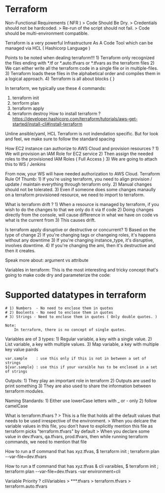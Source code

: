 # Terraform
Non-Functional Requirements ( NFR ) > Code Should Be Dry. > Credentials should not be hardcoded. > Re-run of the script should not fail. > Code should be multi-environment compatible.

Terraform is a very powerful Infrastructure As A Code Tool which can be managed via HCL ( Hashicorp Language )

Points to be noted when dealing terraform!!! 1) Terraform only recognized the files ending with *.tf or *.auto.tfvars or *.tfvars as the terraform files 2) We can either write all the terraform code in a single file or in multiple-files. 3) Terraform loads these files in the alphabetical order and compiles them in a logical approach. 4) Terraform is all about blocks { }

In terraform, we typically use these 4 commands:

1) terraform init 
2) terrform plan 
3) terraform apply
4) terraform destroy
How to install terraform ? https://developer.hashicorp.com/terraform/tutorials/aws-get-started/install-cli#install-terraform

Unline ansible/yaml, HCL Terraform is not indendation specific. But for look and feel, we make sure to follow the standard spacing

How EC2 instance can authorize to AWS Cloud and provision resources ? 1) We will provision an IAM Role for EC2 service 2) Then assign the needed roles to the provisioned IAM Roles ( Full Access ) 3) We are going to attach this to WS / Jenkins

From now, your WS will have needed authorization to AWS Cloud.
Terraform Rule Of Thumb: 1) If you're using terraform, you need to align provision / update / maintain everything through terraform only. 2) Manual changes should not be tolerated. 3) Even if someone does some changes manaully on a terraform provisioned resource, we need to import to terraform.

What is terraform drift ? 1) When a resource is managed by terraform, if you wish to do the changes to that we only do it via tf code 2) Doing changes directly from the console, will cause difference in what we have on code vs what is the current from 3) This causes drift.

Is terraform apply disruptive or destructive or concurrent? 1) Based on the type of change 2) If you're changing tags or changeing roles, it's happens without any downtime 3) If you're changing instance_type, it's disruptive, involves downtime. 4) If you're changing the ami, then it's destructive and then it creates.

Speak more about: argument vs attribute

Variables in terraform: This is the most interesting and tricky concept that's going to make code dry and parameterize the code:

# Supported datatypes in terraform
    # 1) Numbers  - No need to enclose them in quotes
    # 2) Boolents - No need to enclose them in quotes
    # 3) Strings - Need to enclose them in quotes ( Only double quotes. )

    Note: 
        In terraform, there is no concept of single quotes.
Variables are of 3 types: 1) Regular variable, a key with a single value. 2) List variable, a key with multiple values. 3) Map variable, a key with multiple key value pairds

    var.sample    : use this only if this is not in between a set of strings 
    ${var.sample} : use this if your varaible has to be enclosed in a set of strings
Outputs: 1) They play an important role in terraform 2) Outputs are used to print something 3) They are also used to share the information between terraform modules.

Naming Standards: 1) Either use lowerCase letters with _ or - only 2) follow camelCase

What is terraform.tfvars ? > This is a file that holds all the default values that needs to be used irrespective of the environment. > When you delcare the variable values in this file, you don't have to explicitly mention this file as terraform picks "terraform.tfvars" by default > When you declare some value in dev.tfvars, qa.tfvars, prod.tfvars, then while running terraform commands, we need to mention that file

How to run a tf command that has xyz.tfvas, $ terraform init ; terraform plan --var-file=dev.tfvars

How to run a tf command that has xyz.tfvas & cli varaibles, $ terraform init ; terraform plan --var-file=dev.tfvars -var environment=cli

Variable Priority ? cliVariables > ***.tfvars > terraform.tfvars > terraform.auto.tfvars